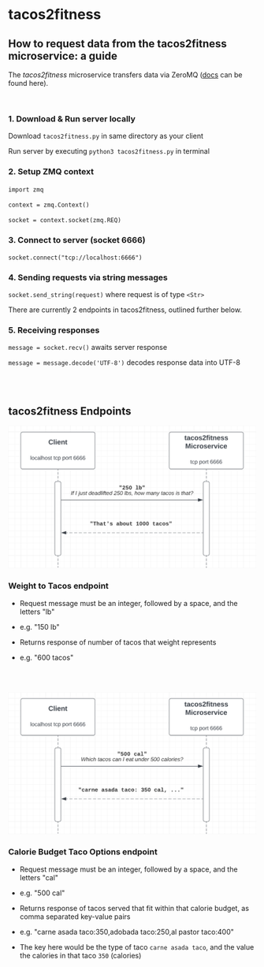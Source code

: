 # tacos2fitness

## How to request data from the tacos2fitness microservice: a guide
The *tacos2fitness* microservice transfers data via ZeroMQ ([docs](https://zeromq.org/) can be found here).

<br>

### 1. Download & Run server locally
Download `tacos2fitness.py` in same directory as your client

Run server by executing `python3 tacos2fitness.py` in terminal

### 2. Setup ZMQ context
`import zmq`

`context = zmq.Context()`

`socket = context.socket(zmq.REQ)`

### 3. Connect to server (socket 6666)
`socket.connect("tcp://localhost:6666")`

### 4. Sending requests via string messages
`socket.send_string(request)` where request is of type `<Str>`

There are currently 2 endpoints in tacos2fitness, outlined further below.

### 5. Receiving responses
`message = socket.recv()` awaits server response

`message = message.decode('UTF-8')` decodes response data into UTF-8

<br><br>

## tacos2fitness Endpoints

<img src="pics/WeightToNumTacos.png" width="600">
<h3>Weight to Tacos endpoint</h3>

- Request message must be an integer, followed by a space, and the letters "lb"

- e.g. "150 lb"

- Returns response of number of tacos that weight represents

- e.g. "600 tacos"

<br><br>

<img src="pics/CaloriesToTacoOptions.png" width="600">
<h3>Calorie Budget Taco Options endpoint</h3>

- Request message must be an integer, followed by a space, and the letters "cal"

- e.g. "500 cal"

- Returns response of tacos served that fit within that calorie budget, as comma separated key-value pairs

- e.g. "carne asada taco:350,adobada taco:250,al pastor taco:400"

- The key here would be the type of taco `carne asada taco`, and the value the calories in that taco `350` (calories)










